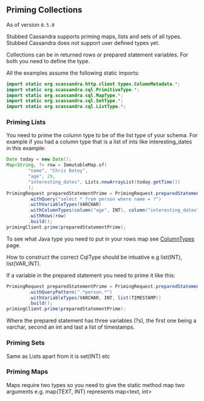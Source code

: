 ## Priming Collections

As of version ```0.5.0```

Stubbed Cassandra supports priming maps, lists and sets of all types. Stubbed Cassandra does not support user defined types yet.

Collections can be in returned rows or prepared statement variables. For both you need to define the type.


All the examples assume the following static imports:

```java
import static org.scassandra.http.client.types.ColumnMetadata.*;
import static org.scassandra.cql.PrimitiveType.*;
import static org.scassandra.cql.MapType.*;
import static org.scassandra.cql.SetType.*;
import static org.scassandra.cql.ListType.*;

```

### Priming Lists

You need to prime the column type to be of the list type of your schema. For example if you had a column type that is a list of ints like interesting_dates in this example:

```java
Date today = new Date();
Map<String, ?> row = ImmutableMap.of(
        "name", "Chris Batey",
        "age", 29,
        "interesting_dates", Lists.newArrayList(today.getTime())
        );
PrimingRequest preparedStatementPrime = PrimingRequest.preparedStatementBuilder()
        .withQuery("select * from person where name = ?")
        .withVariableTypes(VARCHAR)
        .withColumnTypes(column("age", INT), column("interesting_dates", list(TIMESTAMP)))
        .withRows(row)
        .build();
primingClient.prime(preparedStatementPrime);
```

To see what Java type you need to put in your rows map see [ColumnTypes](http://localhost:4000/java-client/column-types/) page.

How to construct the correct CqlType should be intuative e.g list(INT), list(VAR_INT).

If a variable in the prepared statement you need to prime it like this:

```java
PrimingRequest preparedStatementPrime = PrimingRequest.preparedStatementBuilder()
        .withQueryPattern(".*person.*")
        .withVariableTypes(VARCHAR, INT, list(TIMESTAMP))
        .build();
primingClient.prime(preparedStatementPrime);

````

Where the prepared statement has three variables (?s), the first one being a varchar, second an int and last a list of timestamps.

### Priming Sets

Same as Lists apart from it is set(INT) etc

### Priming Maps

Maps require two types so you need to give the static method map two arguments e.g. map(TEXT, INT) represents map<text, int>
